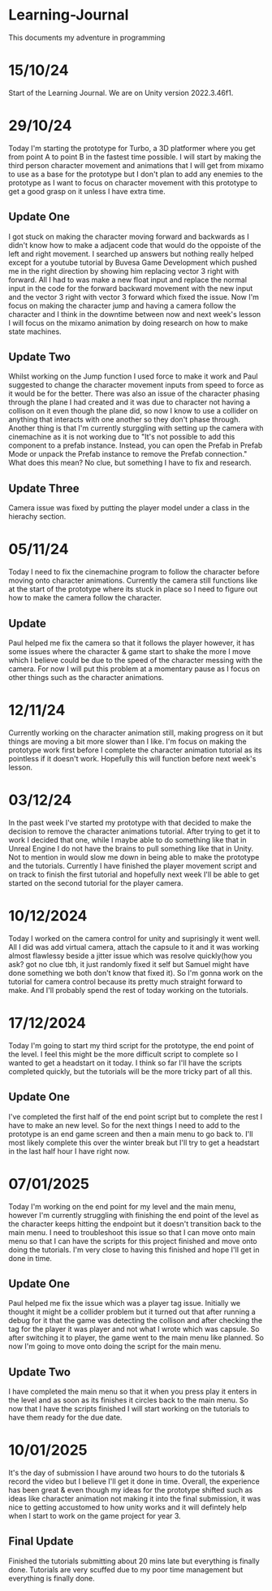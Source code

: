 # Learning-Journal
This documents my adventure in programming

# 15/10/24
Start of the Learning Journal. 
We are on Unity version 2022.3.46f1.

# 29/10/24
Today I'm starting the prototype for Turbo, a 3D platformer where you get from point A to point B in the fastest time possible. I will start by making the third person character movement and animations that I will get from mixamo to use as a base for the prototype but I don't plan to add any enemies to the prototype as I want to focus on character movement with this prototype to get a good grasp on it unless I have extra time.
## Update One
I got stuck on making the character moving forward and backwards as I didn't know how to make a adjacent code that would do the oppoiste of the left and right movement. 
I searched up answers but nothing really helped except for a youtube tutorial by Buvesa Game Development which pushed me in the right direction by showing him replacing vector 3 right with forward.
All I had to was make a new float input and replace the normal input in the code for the forward backward movement with the new input and the vector 3 right with vector 3 forward which fixed the issue. 
Now I'm focus on making the character jump and having a camera follow the character and I think in the downtime between now and next week's lesson I will focus on the mixamo animation by doing research on how to make state machines.
## Update Two
Whilst working on the Jump function I used force to make it work and Paul suggested to change the character movement inputs from speed to force as it would be for the better. There was also an issue of the character phasing through the plane I had created and it was due to character not having a collison on it even though the plane did, so now I know to use a collider on anything that interacts with one another so they don't phase through. Another thing is that I'm currently sturggling with setting up the camera with cinemachine as it is not working due to "It's not possible to add this component to a prefab instance. Instead, you can open the Prefab in Prefab Mode or unpack the Prefab instance to remove the Prefab connection." What does this mean? No clue, but something I have to fix and research.
## Update Three
Camera issue was fixed by putting the player model under a class in the hierachy section.
# 05/11/24
Today I need to fix the cinemachine program to follow the character before moving onto character animations. Currently the camera still functions like at the start of the prototype where its stuck in place so I need to figure out how to make the camera follow the character.
## Update
Paul helped me fix the camera so that it follows the player however, it has some issues where the character & game start to shake the more I move which I believe could be due to the speed of the character messing with the camera. For now I will put this problem at a momentary pause as I focus on other things such as the character animations.
# 12/11/24
Currently working on the character animation still, making progress on it but things are moving a bit more slower than I like. I'm focus on making the prototype work first before I complete the character animation tutorial as its pointless if it doesn't work. Hopefully this will function before next week's lesson.
# 03/12/24
In the past week I've started my prototype with that decided to make the decision to remove the character animations tutorial. After trying to get it to work I decided that one, while I maybe able to do something like that in Unreal Engine I do not have the brains to pull something like that in Unity. Not to mention in would slow me down in being able to make the prototype and the tutorials. Currently I have finished the player movement script and on track to finish the first tutorial and hopefully next week I'll be able to get started on the second tutorial for the player camera.
# 10/12/2024
Today I worked on the camera control for unity and suprisingly it went well. All I did was add virtual camera, attach the capsule to it and it was working almost flawlessy beside a jitter issue which was resolve quickly(how you ask? got no clue tbh, it just randomly fixed it self but Samuel might have done something we both don't know that fixed it). So I'm gonna work on the tutorial for camera control because its pretty much straight forward to make. And I'll probably spend the rest of today working on the tutorials. 
# 17/12/2024
Today I'm going to start my third script for the prototype, the end point of the level. I feel this might be the more difficult script to complete so I wanted to get a headstart on it today. I think so far I'll have the scripts completed quickly, but the tutorials will be the more tricky part of all this.
## Update One
I've completed the first half of the end point script but to complete the rest I have to make an new level. So for the next things I need to add to the prototype is an end game screen and then a main menu to go back to. I'll most likely complete this over the winter break but I'll try to get a headstart in the last half hour I have right now.
# 07/01/2025
Today I'm working on the end point for my level and the main menu, however I'm currently struggling with finishing the end point of the level as the character keeps hitting the endpoint but it doesn't transition back to the main menu. I need to troubleshoot this issue so that I can move onto main menu so that I can have the scripts for this project finished and move onto doing the tutorials. I'm very close to having this finished and hope I'll get in done in time.
## Update One
Paul helped me fix the issue which was a player tag issue. Initially we thought it might be a collider problem but it turned out that after running a debug for it that the game was detecting the collison and after checking the tag for the player it was player and not what I wrote which was capsule. So after switching it to player, the game went to the main menu like planned. So now I'm going to move onto doing the script for the main menu. 
## Update Two
I have completed the main menu so that it when you press play it enters in the level and as soon as its finishes it circles back to the main menu. So now that I have the scripts finished I will start working on the tutorials to have them ready for the due date.
# 10/01/2025
It's the day of submission I have around two hours to do the tutorials & record the video but I believe I'll get it done in time. Overall, the experience has been great & even though my ideas for the prototype shifted such as ideas like character animation not making it into the final submission, it was nice to getting accustomed to how unity works and it will defintely help when I start to work on the game project for year 3.
## Final Update
Finished the tutorials submitting about 20 mins late but everything is finally done. Tutorials are very scuffed due to my poor time management but everything is finally done.
